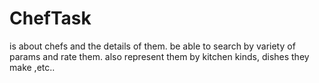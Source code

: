 # ChefTask
is about chefs and the details of them. be able to search by variety of params and rate them. also represent them by kitchen kinds, dishes they make ,etc..
